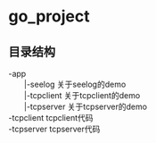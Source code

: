 # go_project  
## 目录结构  
-app  
 &emsp;&emsp;|-seelog 关于seelog的demo  
 &emsp;&emsp;|-tcpclient 关于tcpclient的demo  
 &emsp;&emsp;|-tcpserver 关于tcpserver的demo  
-tcpclient tcpclient代码  
-tcpserver tcpserver代码 